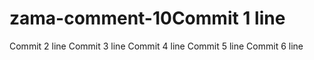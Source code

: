 # zama-comment-10Commit 1 line
Commit 2 line
Commit 3 line
Commit 4 line
Commit 5 line
Commit 6 line
